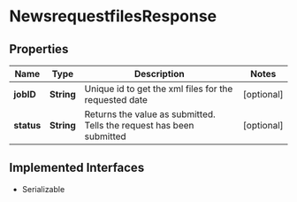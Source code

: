

# NewsrequestfilesResponse


## Properties

Name | Type | Description | Notes
------------ | ------------- | ------------- | -------------
**jobID** | **String** | Unique id to get the xml files for the requested date |  [optional]
**status** | **String** | Returns the value as submitted. Tells the request has been submitted |  [optional]


## Implemented Interfaces

* Serializable


